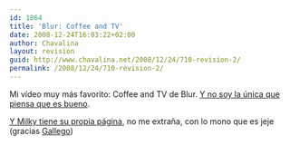 ```yaml
---
id: 1864
title: 'Blur: Coffee and TV'
date: 2008-12-24T16:03:22+02:00
author: Chavalina
layout: revision
guid: http://www.chavalina.net/2008/12/24/710-revision-2/
permalink: /2008/12/24/710-revision-2/
---
```

Mi vídeo muy más favorito: Coffee and TV de Blur. <a href="http://www.pitchforkmedia.com/article/feature/36588/Staff_List_100_Awesome_Music_Videos" target="_blank">Y no soy la única que piensa que es bueno</a>.



<a href="http://www.milkyfan.com/" target="_blank">Y Milky tiene su propia página</a>, no me extra&ntilde;a, con lo mono que es jeje (gracias <a href="http://www.chochitopelao.com/" target="_blank">Gallego</a>)